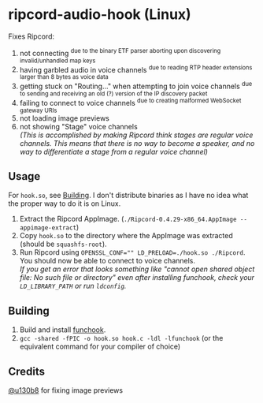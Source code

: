 # ripcord-audio-hook (Linux)
Fixes Ripcord:
1. not connecting <sup>due to the binary ETF parser aborting upon discovering invalid/unhandled map keys</sup>
2. having garbled audio in voice channels <sup>due to reading RTP header extensions larger than 8 bytes as voice data</sup>
3. getting stuck on "Routing..." when attempting to join voice channels <sup>due to sending and receiving an old (?) version of the IP discovery packet</sup>
4. failing to connect to voice channels <sup>due to creating malformed WebSocket gateway URIs</sup>
6. not loading image previews
7. not showing "Stage" voice channels  
   *(This is accomplished by making Ripcord think stages are regular voice channels. This means that there is no way to become a speaker, and no way to differentiate a stage from a regular voice channel)*

## Usage
For `hook.so`, see [Building](#Building). I don't distribute binaries as I have no idea what the proper way to do it is on Linux.
1. Extract the Ripcord AppImage. (`./Ripcord-0.4.29-x86_64.AppImage --appimage-extract`)
2. Copy `hook.so` to the directory where the AppImage was extracted (should be `squashfs-root`).
3. Run Ripcord using `OPENSSL_CONF="" LD_PRELOAD=./hook.so ./Ripcord`. You should now be able to connect to voice channels.  
*If you get an error that looks something like "cannot open shared object file: No such file or directory" even after installing funchook, check your `LD_LIBRARY_PATH` or run `ldconfig`.*

## Building
1. Build and install [funchook](https://github.com/kubo/funchook).
2. `gcc -shared -fPIC -o hook.so hook.c -ldl -lfunchook` (or the equivalent command for your compiler of choice)

## Credits
[@u130b8](https://github.com/u130b8) for fixing image previews
